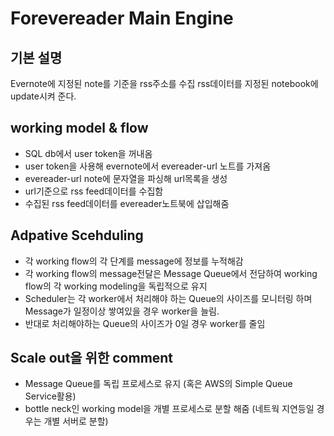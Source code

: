 # Forevereader Main Engine

## 기본 설명
Evernote에 지정된 note를 기준을 rss주소를 수집 rss데이터를 지정된 notebook에 update시켜 준다.

## working model & flow
* SQL db에서 user token을 꺼내옴
* user token을 사용해 evernote에서 evereader-url 노트를 가져옴
* evereader-url note에 문자열을 파싱해 url목록을 생성
* url기준으로 rss feed데이터를 수집함
* 수집된 rss feed데이터를 evereader노트북에 삽입해줌

## Adpative Scehduling
* 각 working flow의 각 단계를 message에 정보를 누적해감
* 각 working flow의 message전달은 Message Queue에서 전담하여 working flow의 각 working modeling을 독립적으로 유지
* Scheduler는 각 worker에서 처리해야 하는 Queue의 사이즈를 모니터링 하며 Message가 일정이상 쌓여있을 경우 worker을 늘림.
* 반대로 처리해야하는 Queue의 사이즈가 0일 경우 worker를 줄임

## Scale out을 위한 comment
* Message Queue를 독립 프로세스로 유지 (혹은 AWS의 Simple Queue Service활용)
* bottle neck인 working model을 개별 프로세스로 분할 해줌 (네트웍 지연등일 경우는 개별 서버로 분할)

